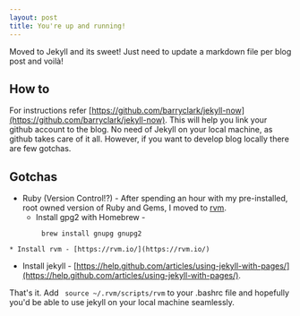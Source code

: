 ```yaml
---
layout: post
title: You're up and running!
---
```


Moved to Jekyll and its sweet! Just need to update a markdown file per blog post and voilà!

## How to
For instructions refer [https://github.com/barryclark/jekyll-now](https://github.com/barryclark/jekyll-now). This will help you link your github account to the blog. No need of Jekyll on your local machine, as github takes care of it all. However, if you want to develop blog locally there are few gotchas.

## Gotchas
* Ruby (Version Control!?) - After spending an hour with my pre-installed, root owned version of Ruby and Gems, I moved to [rvm](https://rvm.io).
	* Install gpg2 with Homebrew - 
```
		brew install gnupg gnupg2
```
	* Install rvm - [https://rvm.io/](https://rvm.io/)
* Install jekyll - [https://help.github.com/articles/using-jekyll-with-pages/](https://help.github.com/articles/using-jekyll-with-pages/).

 That's it. Add ``` source ~/.rvm/scripts/rvm``` to your .bashrc file and hopefully you'd be able to use jekyll on your local machine seamlessly.
